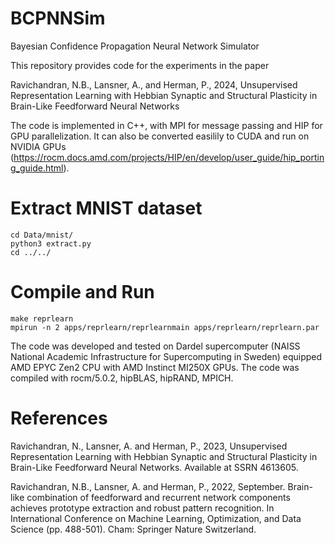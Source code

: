 # BCPNNSim

Bayesian Confidence Propagation Neural Network Simulator

This repository provides code for the experiments in the paper 

Ravichandran, N.B., Lansner, A., and Herman, P., 2024, Unsupervised Representation Learning with Hebbian Synaptic and Structural Plasticity in Brain-Like Feedforward Neural Networks

The code is implemented in C++, with MPI for message passing and HIP for GPU parallelization. It can also be converted easilily to CUDA and run on NVIDIA GPUs (https://rocm.docs.amd.com/projects/HIP/en/develop/user_guide/hip_porting_guide.html).

# Extract MNIST dataset
```
cd Data/mnist/
python3 extract.py
cd ../../
```

# Compile and Run
```
make reprlearn
mpirun -n 2 apps/reprlearn/reprlearnmain apps/reprlearn/reprlearn.par
```
The code was developed and tested on Dardel supercomputer (NAISS National Academic Infrastructure for Supercomputing in Sweden) equipped AMD EPYC Zen2 CPU with AMD Instinct MI250X GPUs. The code was compiled with rocm/5.0.2, hipBLAS, hipRAND, MPICH. 

# References

Ravichandran, N., Lansner, A. and Herman, P., 2023, Unsupervised Representation Learning with Hebbian Synaptic and Structural Plasticity in Brain-Like Feedforward Neural Networks. Available at SSRN 4613605.

Ravichandran, N.B., Lansner, A. and Herman, P., 2022, September. Brain-like combination of feedforward and recurrent network components achieves prototype extraction and robust pattern recognition. In International Conference on Machine Learning, Optimization, and Data Science (pp. 488-501). Cham: Springer Nature Switzerland.
